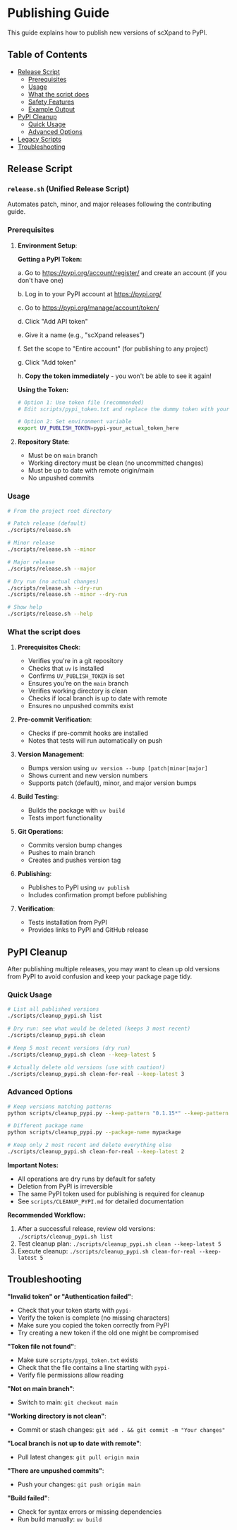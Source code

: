 # Publishing Guide

This guide explains how to publish new versions of scXpand to PyPI.

## Table of Contents

- [Release Script](#release-script)
  - [Prerequisites](#prerequisites)
  - [Usage](#usage)
  - [What the script does](#what-the-script-does)
  - [Safety Features](#safety-features)
  - [Example Output](#example-output)
- [PyPI Cleanup](#pypi-cleanup)
  - [Quick Usage](#quick-usage)
  - [Advanced Options](#advanced-options)
- [Legacy Scripts](#legacy-scripts)
- [Troubleshooting](#troubleshooting)

## Release Script

### `release.sh` (Unified Release Script)

Automates patch, minor, and major releases following the contributing guide.

### Prerequisites

1. **Environment Setup**:

   **Getting a PyPI Token:**

   a. Go to https://pypi.org/account/register/ and create an account (if you don't have one)

   b. Log in to your PyPI account at https://pypi.org/

   c. Go to https://pypi.org/manage/account/token/

   d. Click "Add API token"

   e. Give it a name (e.g., "scXpand releases")

   f. Set the scope to "Entire account" (for publishing to any project)

   g. Click "Add token"

   h. **Copy the token immediately** - you won't be able to see it again!

   **Using the Token:**

   ```bash
   # Option 1: Use token file (recommended)
   # Edit scripts/pypi_token.txt and replace the dummy token with your actual token

   # Option 2: Set environment variable
   export UV_PUBLISH_TOKEN=pypi-your_actual_token_here
   ```


2. **Repository State**:
   - Must be on `main` branch
   - Working directory must be clean (no uncommitted changes)
   - Must be up to date with remote origin/main
   - No unpushed commits

### Usage

```bash
# From the project root directory

# Patch release (default)
./scripts/release.sh

# Minor release
./scripts/release.sh --minor

# Major release
./scripts/release.sh --major

# Dry run (no actual changes)
./scripts/release.sh --dry-run
./scripts/release.sh --minor --dry-run

# Show help
./scripts/release.sh --help
```

### What the script does

1. **Prerequisites Check**:
   - Verifies you're in a git repository
   - Checks that `uv` is installed
   - Confirms `UV_PUBLISH_TOKEN` is set
   - Ensures you're on the `main` branch
   - Verifies working directory is clean
   - Checks if local branch is up to date with remote
   - Ensures no unpushed commits exist

2. **Pre-commit Verification**:
   - Checks if pre-commit hooks are installed
   - Notes that tests will run automatically on push

3. **Version Management**:
   - Bumps version using `uv version --bump [patch|minor|major]`
   - Shows current and new version numbers
   - Supports patch (default), minor, and major version bumps

4. **Build Testing**:
   - Builds the package with `uv build`
   - Tests import functionality

5. **Git Operations**:
   - Commits version bump changes
   - Pushes to main branch
   - Creates and pushes version tag

6. **Publishing**:
   - Publishes to PyPI using `uv publish`
   - Includes confirmation prompt before publishing

7. **Verification**:
   - Tests installation from PyPI
   - Provides links to PyPI and GitHub release

## PyPI Cleanup

After publishing multiple releases, you may want to clean up old versions from PyPI to avoid confusion and keep your package page tidy.

### Quick Usage

```bash
# List all published versions
./scripts/cleanup_pypi.sh list

# Dry run: see what would be deleted (keeps 3 most recent)
./scripts/cleanup_pypi.sh clean

# Keep 5 most recent versions (dry run)
./scripts/cleanup_pypi.sh clean --keep-latest 5

# Actually delete old versions (use with caution!)
./scripts/cleanup_pypi.sh clean-for-real --keep-latest 3
```

### Advanced Options

```bash
# Keep versions matching patterns
python scripts/cleanup_pypi.py --keep-pattern "0.1.15*" --keep-pattern "1.0.*"

# Different package name
python scripts/cleanup_pypi.py --package-name mypackage

# Keep only 2 most recent and delete everything else
./scripts/cleanup_pypi.sh clean-for-real --keep-latest 2
```

**Important Notes:**
- All operations are dry runs by default for safety
- Deletion from PyPI is irreversible
- The same PyPI token used for publishing is required for cleanup
- See `scripts/CLEANUP_PYPI.md` for detailed documentation

**Recommended Workflow:**
1. After a successful release, review old versions: `./scripts/cleanup_pypi.sh list`
2. Test cleanup plan: `./scripts/cleanup_pypi.sh clean --keep-latest 5`
3. Execute cleanup: `./scripts/cleanup_pypi.sh clean-for-real --keep-latest 5`

## Troubleshooting

**"Invalid token" or "Authentication failed"**:
- Check that your token starts with `pypi-`
- Verify the token is complete (no missing characters)
- Make sure you copied the token correctly from PyPI
- Try creating a new token if the old one might be compromised

**"Token file not found"**:
- Make sure `scripts/pypi_token.txt` exists
- Check that the file contains a line starting with `pypi-`
- Verify file permissions allow reading

**"Not on main branch"**:
- Switch to main: `git checkout main`

**"Working directory is not clean"**:
- Commit or stash changes: `git add . && git commit -m "Your changes"`

**"Local branch is not up to date with remote"**:
- Pull latest changes: `git pull origin main`

**"There are unpushed commits"**:
- Push your changes: `git push origin main`

**"Build failed"**:
- Check for syntax errors or missing dependencies
- Run build manually: `uv build`
